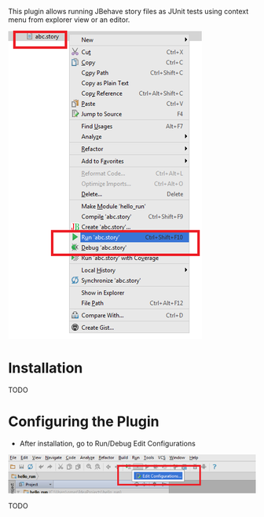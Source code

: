This plugin allows running JBehave story files as JUnit tests using context menu from explorer view or an editor.

![](https://github.com/obeimnet/tech.idehub.intellij.jbehave/blob/master/docs/images/run-from-context.png)

# Installation #

TODO

# Configuring the Plugin #

- After installation, go to Run/Debug Edit Configurations

![](https://github.com/obeimnet/tech.idehub.intellij.jbehave/blob/master/docs/images/run-debug-edit-configuration.png) 

TODO